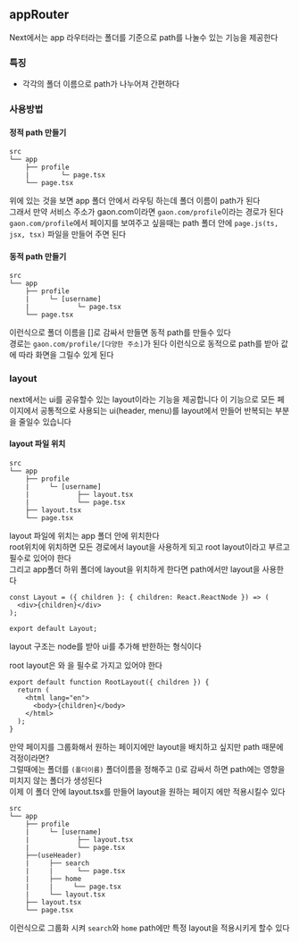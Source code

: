 ## appRouter

Next에서는 app 라우터라는 폴더를 기준으로 path를 나눌수 있는 기능을 제공한다

### 특징

- 각각의 폴더 이름으로 path가 나누어져 간편하다

### 사용방법

#### 정적 path 만들기

```
src
└── app
    ├── profile
    |        └─ page.tsx
    └── page.tsx
```

위에 있는 것을 보면 app 폴더 안에서 라우팅 하는데 폴더 이름이 path가 된다
<br>
그래서 만약 서비스 주소가 gaon.com이라면 `gaon.com/profile`이라는 경로가 된다
<br>
`gaon.com/profile`에서 페이지를 보여주고 싶을때는 path 폴더 안에 `page.js(ts, jsx, tsx)` 파일을 만들어 주면 된다

#### 동적 path 만들기

```
src
└── app
    ├── profile
    |     └─ [username]
    |            └─ page.tsx
    └── page.tsx
```

이런식으로 폴더 이름을 []로 감싸서 만들면 동적 path를 만들수 있다
<br>
경로는 `gaon.com/profile/[다양한 주소]`가 된다 이런식으로 동적으로 path를 받아 값에 따라 화면을 그릴수 있게 된다

### layout

next에서는 ui를 공유할수 있는 layout이라는 기능을 제공합니다 이 기능으로 모든 페이지에서 공통적으로 사용되는 ui(header, menu)를 layout에서 만들어 반복되는 부분을 줄일수 있습니다

#### layout 파일 위치

```
src
└── app
    ├── profile
    |     └─ [username]
    |            ├── layout.tsx
    |            └── page.tsx
    ├── layout.tsx
    └── page.tsx
```

layout 파일에 위치는 app 폴더 안에 위치한다
<br>
root위치에 위치하면 모든 경로에서 layout을 사용하게 되고 root layout이라고 부르고 필수로 있어야 한다
<br>
그리고 app폴더 하위 폴더에 layout을 위치하게 한다면 path에서만 layout을 사용한다

```tsx
const Layout = ({ children }: { children: React.ReactNode }) => (
  <div>{children}</div>
);

export default Layout;
```

layout 구조는 node를 받아 ui를 추가해 반한하는 형식이다

root layout은 <html>와 <body>을 필수로 가지고 있어야 한다

```tsx
export default function RootLayout({ children }) {
  return (
    <html lang="en">
      <body>{children}</body>
    </html>
  );
}
```

만약 페이지를 그룹화해서 원하는 페이지에만 layout을 배치하고 싶지만 path 때문에 걱정이라면?
<br>
그럴때에는 폴더를 `(폴더이름)` 폴더이름을 정해주고 ()로 감싸서 하면 path에는 영향을 미치지 않는 폴더가 생성된다
<br>
이제 이 폴더 안에 layout.tsx를 만들어 layout을 원하는 페이지 에만 적용시킬수 있다

```
src
└── app
    ├── profile
    |     └─ [username]
    |            ├── layout.tsx
    |            └── page.tsx
    ├──(useHeader)
    |     ├── search
    |     |      └── page.tsx
    |     ├── home
    |     |     └── page.tsx
    |     └── layout.tsx
    ├── layout.tsx
    └── page.tsx
```

이런식으로 그룹화 시켜 `search`와 `home` path에만 특정 layout을 적용시키게 할수 있다
